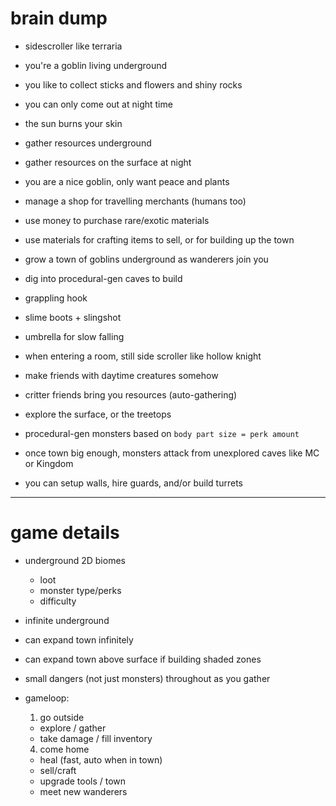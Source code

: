 # brain dump

* sidescroller like terraria

* you're a goblin living underground

* you like to collect sticks and flowers and shiny rocks

* you can only come out at night time

* the sun burns your skin

* gather resources underground

* gather resources on the surface at night

* you are a nice goblin, only want peace and plants

* manage a shop for travelling merchants (humans too)

* use money to purchase rare/exotic materials

* use materials for crafting items to sell, or for building up the town

* grow a town of goblins underground as wanderers join you

* dig into procedural-gen caves to build

* grappling hook

* slime boots + slingshot

* umbrella for slow falling

* when entering a room, still side scroller like hollow knight

* make friends with daytime creatures somehow

* critter friends bring you resources (auto-gathering)

* explore the surface, or the treetops

* procedural-gen monsters based on `body part size = perk amount`

* once town big enough, monsters attack from unexplored caves like MC or Kingdom

* you can setup walls, hire guards, and/or build turrets

---

# game details

* underground 2D biomes
  * loot
  * monster type/perks
  * difficulty

* infinite underground

* can expand town infinitely

* can expand town above surface if building shaded zones

* small dangers (not just monsters) throughout as you gather

* gameloop:
  1. go outside  
    * explore / gather
    * take damage / fill inventory
  4. come home
    * heal (fast, auto when in town)
    * sell/craft
    * upgrade tools / town
    * meet new wanderers
